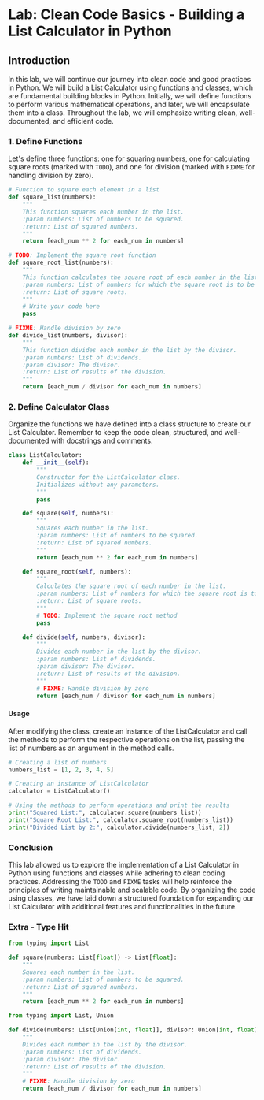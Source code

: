 # Lab: Clean Code Basics - Building a List Calculator in Python

## Introduction

In this lab, we will continue our journey into clean code and good practices in Python. We will build a List Calculator using functions and classes, which are fundamental building blocks in Python. Initially, we will define functions to perform various mathematical operations, and later, we will encapsulate them into a class. Throughout the lab, we will emphasize writing clean, well-documented, and efficient code.

### 1. Define Functions
Let's define three functions: one for squaring numbers, one for calculating square roots (marked with `TODO`), and one for division (marked with `FIXME` for handling division by zero).

```python
# Function to square each element in a list
def square_list(numbers):
    """
    This function squares each number in the list.
    :param numbers: List of numbers to be squared.
    :return: List of squared numbers.
    """
    return [each_num ** 2 for each_num in numbers]

# TODO: Implement the square root function
def square_root_list(numbers):
    """
    This function calculates the square root of each number in the list.
    :param numbers: List of numbers for which the square root is to be calculated.
    :return: List of square roots.
    """
    # Write your code here
    pass

# FIXME: Handle division by zero
def divide_list(numbers, divisor):
    """
    This function divides each number in the list by the divisor.
    :param numbers: List of dividends.
    :param divisor: The divisor.
    :return: List of results of the division.
    """
    return [each_num / divisor for each_num in numbers]
```

### 2. Define Calculator Class
Organize the functions we have defined into a class structure to create our List Calculator. Remember to keep the code clean, structured, and well-documented with docstrings and comments.

```python
class ListCalculator:
    def __init__(self):
        """
        Constructor for the ListCalculator class.
        Initializes without any parameters.
        """
        pass

    def square(self, numbers):
        """
        Squares each number in the list.
        :param numbers: List of numbers to be squared.
        :return: List of squared numbers.
        """
        return [each_num ** 2 for each_num in numbers]

    def square_root(self, numbers):
        """
        Calculates the square root of each number in the list.
        :param numbers: List of numbers for which the square root is to be calculated.
        :return: List of square roots.
        """
        # TODO: Implement the square root method
        pass

    def divide(self, numbers, divisor):
        """
        Divides each number in the list by the divisor.
        :param numbers: List of dividends.
        :param divisor: The divisor.
        :return: List of results of the division.
        """
        # FIXME: Handle division by zero
        return [each_num / divisor for each_num in numbers]
```

#### Usage

After modifying the class, create an instance of the ListCalculator and call the methods to perform the respective operations on the list, passing the list of numbers as an argument in the method calls.

```python
# Creating a list of numbers
numbers_list = [1, 2, 3, 4, 5]

# Creating an instance of ListCalculator
calculator = ListCalculator()

# Using the methods to perform operations and print the results
print("Squared List:", calculator.square(numbers_list))
print("Square Root List:", calculator.square_root(numbers_list))
print("Divided List by 2:", calculator.divide(numbers_list, 2))
```

### Conclusion
This lab allowed us to explore the implementation of a List Calculator in Python using functions and classes while adhering to clean coding practices. Addressing the `TODO` and `FIXME` tasks will help reinforce the principles of writing maintainable and scalable code. By organizing the code using classes, we have laid down a structured foundation for expanding our List Calculator with additional features and functionalities in the future.

### Extra - Type Hit

```python
from typing import List

def square(numbers: List[float]) -> List[float]:
    """
    Squares each number in the list.
    :param numbers: List of numbers to be squared.
    :return: List of squared numbers.
    """
    return [each_num ** 2 for each_num in numbers]
```

```python
from typing import List, Union

def divide(numbers: List[Union[int, float]], divisor: Union[int, float]) -> List[Union[int, float]]:
    """
    Divides each number in the list by the divisor.
    :param numbers: List of dividends.
    :param divisor: The divisor.
    :return: List of results of the division.
    """
    # FIXME: Handle division by zero
    return [each_num / divisor for each_num in numbers]
```
